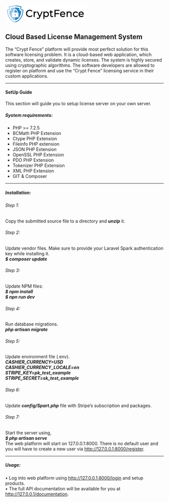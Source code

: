 
![CryptFence Logo](https://github.com/RashanH/Plymouth-Crypto-Auth/raw/main/public/images/logo/logo_01.png "CryptFence Logo")

## Cloud Based License Management System

The “Crypt Fence” platform will provide most perfect solution for this software licensing problem. It is a cloud-based web application, which creates, store, and validate dynamic licenses. The system is highly secured using cryptographic algorithms. The software developers are allowed to register on platform and use the “Crypt Fence” licensing service in their custom applications.

------------

#### SetUp Guide
This section will guide you to setup license server on your own server. 

##### System requirements:
- PHP >= 7.2.5
- BCMath PHP Extension
- Ctype PHP Extension
- Fileinfo PHP extension
- JSON PHP Extension
- OpenSSL PHP Extension
- PDO PHP Extension
- Tokenizer PHP Extension
- XML PHP Extension
- GIT & Composer 

------------

##### Installation:

###### Step 1:
Copy the submitted source file to a directory and ***unzip*** it.
###### Step 2:
Update vendor files. Make sure to provide your Laravel Spark authentication key while installing it.  
***$ composer update***
###### Step 3:
Update NPM files:  
***$ npm install  
$ npn run dev***
###### Step 4:
Run database migrations.  
***php artisan migrate***
###### Step 5:
Update environment file (.env).  
***CASHIER_CURRENCY=USD  
CASHIER_CURRENCY_LOCALE=en  
STRIPE_KEY=pk_test_example  
STRIPE_SECRET=sk_test_example***
###### Step 6:
Update ***config/Spart.php*** file with Stripe’s subscription and packages.  
###### Step 7:
Start the server using,  
***$ php artisan serve***  
The web platform will start on 127.0.0.1:8000. There is no default user and you will have to create a new user via http://127.0.0.1:8000/register.

------------

##### Usage:
•	Log into web platform using http://127.0.0.1:8000/login and setup products.  
•	The full API documentation will be available for you at http://127.0.0.1/documentation. 
